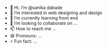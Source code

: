 - 👋 Hi, I’m @sanika dabade
- 👀 I’m interested in web designing and design
- 🌱 I’m currently learning front end
- 💞️ I’m looking to collaborate on ...
- 📫 How to reach me ...
- 😄 Pronouns: ...
- ⚡ Fun fact: ...

<!---
ssd2004s/ssd2004s is a ✨ special ✨ repository because its `README.md` (this file) appears on your GitHub profile.
You can click the Preview link to take a look at your changes.
--->
